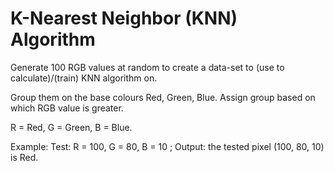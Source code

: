 # K-Nearest Neighbor (KNN) Algorithm

Generate 100 RGB values at random to create a data-set to (use to calculate)/(train) KNN algorithm on.

Group them on the base colours Red, Green, Blue. Assign  group based on which RGB value is greater. 

R = Red, G = Green,  B = Blue.

Example:  Test: R = 100, G = 80, B = 10 ; Output: the tested pixel (100, 80, 10) is Red. 